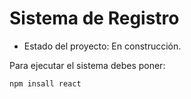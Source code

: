 <h1>Sistema de Registro</h1>

- Estado del proyecto: En construcción.

Para ejecutar el sistema debes poner:

```npm insall react```
